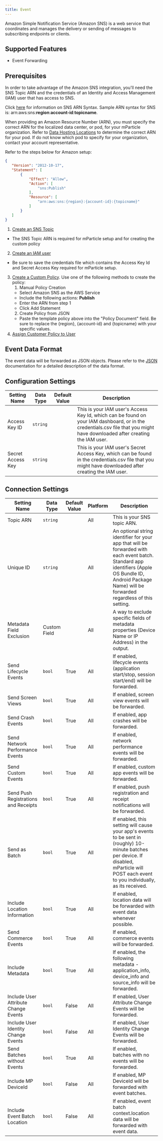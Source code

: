 ```yaml
---
title: Event
---
```


Amazon Simple Notification Service (Amazon SNS) is a web service that coordinates and manages the delivery or sending of messages to subscribing endpoints or clients. 

## Supported Features

* Event Forwarding

## Prerequisites

In order to take advantage of the Amazon SNS integration, you'll need the SNS Topic ARN and the credentials of an Identity and Access Management (IAM) user that has access to SNS.  

Click [here](http://docs.aws.amazon.com/general/latest/gr/aws-arns-and-namespaces.html#arn-syntax-sns) for information on SNS ARN Syntax.  Sample ARN syntax for SNS is:  arn:aws:sns:**region**:**account-id**:**topicname**.  

<aside>
  When providing an Amazon Resource Number (ARN), you must specify the correct ARN for the localized data center, or pod, for your mParticle organization. Refer to <a href="https://docs.mparticle.com/developers/data-localization/">Data Hosting Locations</a> to determine the correct ARN for your pod. If do not know which pod to specify for your organization, contact your account representative.
</aside>

Refer to the steps below for Amazon setup:

~~~json
{
   "Version": "2012-10-17",
   "Statement": [
       {
           "Effect": "Allow",
           "Action": [
               "sns:Publish"
           ],
           "Resource": [
               "arn:aws:sns:{region}:{account-id}:{topicname}"
           ]
       }
   ]
}
~~~

1. [Create an SNS Topic](http://docs.aws.amazon.com/sns/latest/dg/CreateTopic.html)
* The SNS Topic ARN is required for mParticle setup and for creating the custom policy
2. [Create an IAM user](http://docs.aws.amazon.com/IAM/latest/UserGuide/id_users_create.html#id_users_create_console)  
* Be sure to save the credentials file which contains the Access Key Id and Secret Access Key required for mParticle setup.
3. [Create a Custom Policy](http://docs.aws.amazon.com/IAM/latest/UserGuide/access_policies.html).  Use one of the following methods to create the policy:
   1. Manual Policy Creation
     * Select Amazon SNS as the AWS Service
     * Include the following actions: **Publish**
     * Enter the ARN from step 1
     * Click Add Statement
   2. Create Policy from JSON
     * Paste the template policy above into the "Policy Document" field.  Be sure to replace the {region}, {account-id} and {topicname} with your specific values.
4. [Assign Customer Policy to User](http://docs.aws.amazon.com/IAM/latest/UserGuide/access_policies_managed-using.html#attach-managed-policy-console)

## Event Data Format
The event data will be forwarded as JSON objects.  Please refer to the [JSON](/developers/server/json-reference/) documentation for a detailed description of the data format.


## Configuration Settings 

| Setting Name |  Data Type    | Default Value  | Description |
| ---|---|---|---|
| Access Key ID | `string` | <unset> | This is your IAM user's Access Key Id, which can be found on your IAM dashboard, or in the credentials.csv file that you might have downloaded after creating the IAM user. |
| Secret Access Key | `string` | <unset> | This is your IAM user's Secret Access Key, which can be found in the credentials.csv file that you might have downloaded after creating the IAM user. |


## Connection Settings

| Setting Name |  Data Type    | Default Value | Platform | Description |
| ---|---|---|---|-----
| Topic ARN | `string` | <unset> | All| This is your SNS topic ARN. |
| Unique ID | `string` | <unset> | All| An optional string identifier for your app that will be forwarded with each event batch.  Standard app identifiers (Apple OS Bundle ID, Android Package Name) will be forwarded regardless of this setting. |
| Metadata Field Exclusion | Custom Field |  | All | A way to exclude specific fields of metadata properties (Device Name or IP Address) in the output. |
| Send Lifecycle Events | `bool` | True | All| If enabled, lifecycle events (application start/stop, session start/end) will be forwarded. |
| Send Screen Views | `bool` | True | All| If enabled, screen view events will be forwarded. |
| Send Crash Events | `bool` | True | All| If enabled, app crashes will be forwarded. |
| Send Network Performance Events | `bool` | True | All| If enabled, network performance events will be forwarded. |
| Send Custom Events | `bool` | True | All| If enabled, custom app events will be forwarded. |
| Send Push Registrations and Receipts | `bool` | True | All| If enabled, push registration and receipt notifications will be forwarded. |
| Send as Batch | `bool` | True | All| If enabled, this setting will cause your app's events to be sent in (roughly) 10-minute batches per device.  If disabled, mParticle will POST each event to you individually, as its received.  |
| Include Location Information | `bool` | True | All| If enabled, location data will be forwarded with event data whenever possible. |
| Send Commerce Events | `bool` | True | All| If enabled, commerce events will be forwarded. |
| Include Metadata | `bool` | True | All| If enabled, the following metadata - application_info, device_info and source_info will be forwarded. |
| Include User Attribute Change Events | `bool` | False | All| If enabled, User Attribute Change Events will be forwarded. |
| Include User Identity Change Events | `bool` | False | All| If enabled, User Identity Change Events will be forwarded. |
| Send Batches without Events | `bool` | True | All | If enabled, batches with no events will be forwarded. |
| Include MP DeviceId | `bool` | False | All| If enabled, MP DeviceId will be forwarded with event batches. |
| Include Event Batch Location | `bool` | False | All | If enabled, event batch context.location data will be forwarded with event data. |
